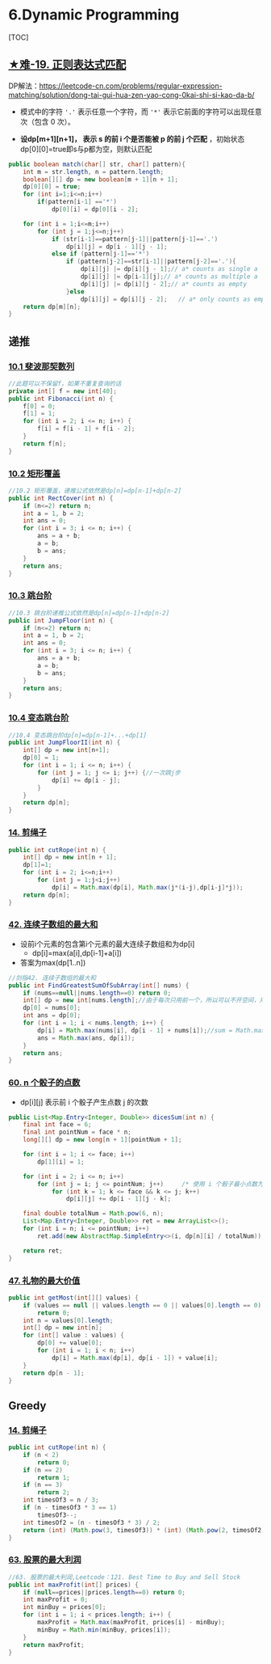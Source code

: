 # 6.Dynamic Programming

[TOC]

## [★难-19. 正则表达式匹配](https://cyc2018.github.io/CS-Notes/#/notes/19.%20%E6%AD%A3%E5%88%99%E8%A1%A8%E8%BE%BE%E5%BC%8F%E5%8C%B9%E9%85%8D)

DP解法：<https://leetcode-cn.com/problems/regular-expression-matching/solution/dong-tai-gui-hua-zen-yao-cong-0kai-shi-si-kao-da-b/>

-   模式中的字符 `'.'` 表示任意一个字符，而 `'*'` 表示它前面的字符可以出现任意次（包含 0 次）。

-   **设dp[m+1][n+1]， 表示 s 的前 i 个是否能被 p 的前 j 个匹配** ，初始状态dp[0][0]=true即s与p都为空，则默认匹配

```java
public boolean match(char[] str, char[] pattern){
	int m = str.length, n = pattern.length;
	boolean[][] dp = new boolean[m + 1][n + 1];
	dp[0][0] = true;
	for (int i=1;i<=n;i++)
		if(pattern[i-1] =='*')
			dp[0][i] = dp[0][i - 2];

	for (int i = 1;i<=m;i++)
		for (int j = 1;j<=n;j++)
			if (str[i-1]==pattern[j-1]||pattern[j-1]=='.')
				dp[i][j] = dp[i - 1][j - 1];
			else if (pattern[j-1]=='*')
				if (pattern[j-2]==str[i-1]||pattern[j-2]=='.'){
					dp[i][j] |= dp[i][j - 1];// a* counts as single a
					dp[i][j] |= dp[i-1][j];// a* counts as multiple a
					dp[i][j] |= dp[i][j - 2];// a* counts as empty
				}else
					dp[i][j] = dp[i][j - 2];   // a* only counts as empty
	return dp[m][n];
}
```

## 递推

### [10.1 斐波那契数列](https://cyc2018.github.io/CS-Notes/#/notes/10.1%20%E6%96%90%E6%B3%A2%E9%82%A3%E5%A5%91%E6%95%B0%E5%88%97)

```java
//此题可以不保留f，如果不重复查询的话
private int[] f = new int[40];
public int Fibonacci(int n) {
	f[0] = 0;
	f[1] = 1;
	for (int i = 2; i <= n; i++) {
		f[i] = f[i - 1] + f[i - 2];
	}
	return f[n];
}
```

### [10.2 矩形覆盖](https://cyc2018.github.io/CS-Notes/#/notes/10.2%20%E7%9F%A9%E5%BD%A2%E8%A6%86%E7%9B%96)

```java
//10.2 矩形覆盖，递推公式依然是dp[n]=dp[n-1]+dp[n-2]
public int RectCover(int n) {
	if (n<=2) return n;
	int a = 1, b = 2;
	int ans = 0;
	for (int i = 3; i <= n; i++) {
		ans = a + b;
		a = b;
		b = ans;
	}
	return ans;
}
```

### [10.3 跳台阶](https://cyc2018.github.io/CS-Notes/#/notes/10.3%20%E8%B7%B3%E5%8F%B0%E9%98%B6)

```java
//10.3 跳台阶递推公式依然是dp[n]=dp[n-1]+dp[n-2]
public int JumpFloor(int n) {
	if (n<=2) return n;
	int a = 1, b = 2;
	int ans = 0;
	for (int i = 3; i <= n; i++) {
		ans = a + b;
		a = b;
		b = ans;
	}
	return ans;
}
```

### [10.4 变态跳台阶](https://cyc2018.github.io/CS-Notes/#/notes/10.4%20%E5%8F%98%E6%80%81%E8%B7%B3%E5%8F%B0%E9%98%B6)

```java
//10.4 变态跳台阶dp[n]=dp[n-1]+...+dp[1]
public int JumpFloorII(int n) {
	int[] dp = new int[n+1];
	dp[0] = 1;
	for (int i = 1; i <= n; i++) {
		for (int j = 1; j <= i; j++) {//一次跳j步
			dp[i] += dp[i - j];
		}
	}
	return dp[n];
}
```

### [14. 剪绳子](https://cyc2018.github.io/CS-Notes/#/notes/14.%20%E5%89%AA%E7%BB%B3%E5%AD%90)

```java
public int cutRope(int n) {
	int[] dp = new int[n + 1];
	dp[1]=1;
	for (int i = 2; i<=n;i++)
		for (int j = 1;j<i;j++)
			dp[i] = Math.max(dp[i], Math.max(j*(i-j),dp[i-j]*j));
	return dp[n];
}
```

### [42. 连续子数组的最大和](https://cyc2018.github.io/CS-Notes/#/notes/42.%20%E8%BF%9E%E7%BB%AD%E5%AD%90%E6%95%B0%E7%BB%84%E7%9A%84%E6%9C%80%E5%A4%A7%E5%92%8C)

-   设前i个元素的包含第i个元素的最大连续子数组和为dp[i]
    -   dp[i]=max(a[i],dp[i-1]+a[i])
-   答案为max(dp[1..n])

```java
//剑指42. 连续子数组的最大和
public int FindGreatestSumOfSubArray(int[] nums) {
	if (nums==null||nums.length==0) return 0;
	int[] dp = new int[nums.length];//由于每次只用前一个，所以可以不开空间，用sum替代即可
	dp[0] = nums[0];
	int ans = dp[0];
	for (int i = 1; i < nums.length; i++) {
		dp[i] = Math.max(nums[i], dp[i - 1] + nums[i]);//sum = Math.max(nums[i], sum + nums[i]);
		ans = Math.max(ans, dp[i]);
	}
	return ans;
}
```

### [60. n 个骰子的点数](https://cyc2018.github.io/CS-Notes/#/notes/60.%20n%20%E4%B8%AA%E9%AA%B0%E5%AD%90%E7%9A%84%E7%82%B9%E6%95%B0)

-   dp[i][j] 表示前 i 个骰子产生点数 j 的次数

```java
public List<Map.Entry<Integer, Double>> dicesSum(int n) {
    final int face = 6;
    final int pointNum = face * n;
    long[][] dp = new long[n + 1][pointNum + 1];

    for (int i = 1; i <= face; i++)
        dp[1][i] = 1;

    for (int i = 2; i <= n; i++)
        for (int j = i; j <= pointNum; j++)     /* 使用 i 个骰子最小点数为 i */
            for (int k = 1; k <= face && k <= j; k++)
                dp[i][j] += dp[i - 1][j - k];

    final double totalNum = Math.pow(6, n);
    List<Map.Entry<Integer, Double>> ret = new ArrayList<>();
    for (int i = n; i <= pointNum; i++)
        ret.add(new AbstractMap.SimpleEntry<>(i, dp[n][i] / totalNum));

    return ret;
}
```

### [47. 礼物的最大价值](https://cyc2018.github.io/CS-Notes/#/notes/47.%20%E7%A4%BC%E7%89%A9%E7%9A%84%E6%9C%80%E5%A4%A7%E4%BB%B7%E5%80%BC)

```java
public int getMost(int[][] values) {
	if (values == null || values.length == 0 || values[0].length == 0)
		return 0;
	int n = values[0].length;
	int[] dp = new int[n];
	for (int[] value : values) {
		dp[0] += value[0];
		for (int i = 1; i < n; i++)
			dp[i] = Math.max(dp[i], dp[i - 1]) + value[i];
	}
	return dp[n - 1];
}
```

## Greedy

### [14. 剪绳子](https://cyc2018.github.io/CS-Notes/#/notes/14.%20%E5%89%AA%E7%BB%B3%E5%AD%90)

```java
public int cutRope(int n) {
	if (n < 2)
		return 0;
	if (n == 2)
		return 1;
	if (n == 3)
		return 2;
	int timesOf3 = n / 3;
	if (n - timesOf3 * 3 == 1)
		timesOf3--;
	int timesOf2 = (n - timesOf3 * 3) / 2;
	return (int) (Math.pow(3, timesOf3)) * (int) (Math.pow(2, timesOf2));
}
```

### [63. 股票的最大利润](https://leetcode.com/problems/best-time-to-buy-and-sell-stock/description/)

```java
//63. 股票的最大利润,Leetcode：121. Best Time to Buy and Sell Stock
public int maxProfit(int[] prices) {
	if (null==prices||prices.length==0) return 0;
	int maxProfit = 0;
	int minBuy = prices[0];
	for (int i = 1; i < prices.length; i++) {
		maxProfit = Math.max(maxProfit, prices[i] - minBuy);
		minBuy = Math.min(minBuy, prices[i]);
	}
	return maxProfit;
}
```
